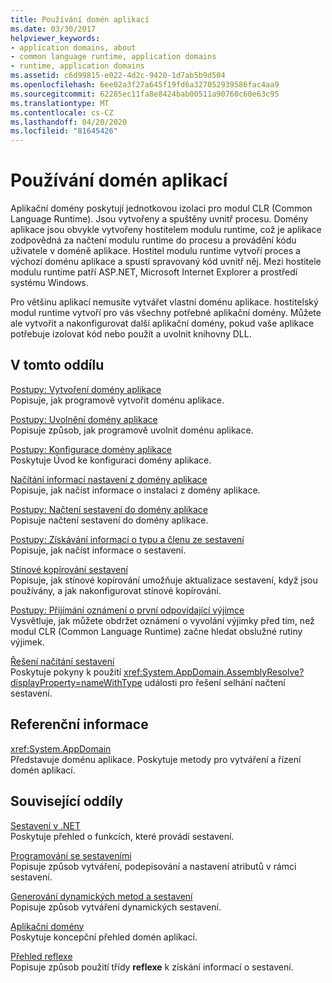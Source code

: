 ```yaml
---
title: Používání domén aplikací
ms.date: 03/30/2017
helpviewer_keywords:
- application domains, about
- common language runtime, application domains
- runtime, application domains
ms.assetid: c6d99815-e022-4d2c-9420-1d7ab5b9d504
ms.openlocfilehash: 6ee02a3f27a645f19fd6a327052939586fac4aa9
ms.sourcegitcommit: 62285ec11fa8e8424bab00511a90760c60e63c95
ms.translationtype: MT
ms.contentlocale: cs-CZ
ms.lasthandoff: 04/20/2020
ms.locfileid: "81645426"
---
```

# <a name="using-application-domains"></a>Používání domén aplikací

Aplikační domény poskytují jednotkovou izolaci pro modul CLR (Common Language Runtime). Jsou vytvořeny a spuštěny uvnitř procesu. Domény aplikace jsou obvykle vytvořeny hostitelem modulu runtime, což je aplikace zodpovědná za načtení modulu runtime do procesu a provádění kódu uživatele v doméně aplikace. Hostitel modulu runtime vytvoří proces a výchozí doménu aplikace a spustí spravovaný kód uvnitř něj. Mezi hostitele modulu runtime patří ASP.NET, Microsoft Internet Explorer a prostředí systému Windows.  
  
Pro většinu aplikací nemusíte vytvářet vlastní doménu aplikace. hostitelský modul runtime vytvoří pro vás všechny potřebné aplikační domény. Můžete ale vytvořit a nakonfigurovat další aplikační domény, pokud vaše aplikace potřebuje izolovat kód nebo použít a uvolnit knihovny DLL.  
  
## <a name="in-this-section"></a>V tomto oddílu  

[Postupy: Vytvoření domény aplikace](how-to-create-an-application-domain.md)  
Popisuje, jak programově vytvořit doménu aplikace.  
  
[Postupy: Uvolnění domény aplikace](how-to-unload-an-application-domain.md)  
Popisuje způsob, jak programově uvolnit doménu aplikace.  
  
[Postupy: Konfigurace domény aplikace](how-to-configure-an-application-domain.md)  
Poskytuje Úvod ke konfiguraci domény aplikace.  
  
[Načítání informací nastavení z domény aplikace](retrieve-setup-information.md)  
Popisuje, jak načíst informace o instalaci z domény aplikace.  
  
[Postupy: Načtení sestavení do domény aplikace](how-to-load-assemblies-into-an-application-domain.md)  
Popisuje načtení sestavení do domény aplikace.  
  
[Postupy: Získávání informací o typu a členu ze sestavení](../reflection-and-codedom/get-type-member-information.md)  
Popisuje, jak načíst informace o sestavení.  
  
[Stínové kopírování sestavení](shadow-copy-assemblies.md)  
Popisuje, jak stínové kopírování umožňuje aktualizace sestavení, když jsou používány, a jak nakonfigurovat stínové kopírování.  
  
[Postupy: Přijímání oznámení o první odpovídající výjimce](how-to-receive-first-chance-exception-notifications.md)  
Vysvětluje, jak můžete obdržet oznámení o vyvolání výjimky před tím, než modul CLR (Common Language Runtime) začne hledat obslužné rutiny výjimek.  
  
[Řešení načítání sestavení](../../standard/assembly/resolve-loads.md)  
Poskytuje pokyny k použití <xref:System.AppDomain.AssemblyResolve?displayProperty=nameWithType> události pro řešení selhání načtení sestavení.  
  
## <a name="reference"></a>Referenční informace  

<xref:System.AppDomain>  
Představuje doménu aplikace. Poskytuje metody pro vytváření a řízení domén aplikací.  
  
## <a name="related-sections"></a>Související oddíly  
[Sestavení v .NET](../../standard/assembly/index.md)  
Poskytuje přehled o funkcích, které provádí sestavení.  
  
[Programování se sestaveními](../../standard/assembly/index.md)  
Popisuje způsob vytváření, podepisování a nastavení atributů v rámci sestavení.  
  
[Generování dynamických metod a sestavení](../reflection-and-codedom/emitting-dynamic-methods-and-assemblies.md)  
Popisuje způsob vytváření dynamických sestavení.  
  
[Aplikační domény](application-domains.md)  
Poskytuje koncepční přehled domén aplikací.  
  
[Přehled reflexe](../reflection-and-codedom/reflection.md)  
Popisuje způsob použití třídy **reflexe** k získání informací o sestavení.
